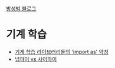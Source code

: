 [방성범 블로그](/README.md)

# 기계 학습

- [기계 학습 라이브러리들의 'import as' 약칭](/machine-learning-libraries-import-as-abbreviations.md)
- [넘파이 vs 사이파이](/numpy-vs-scipy.md)
